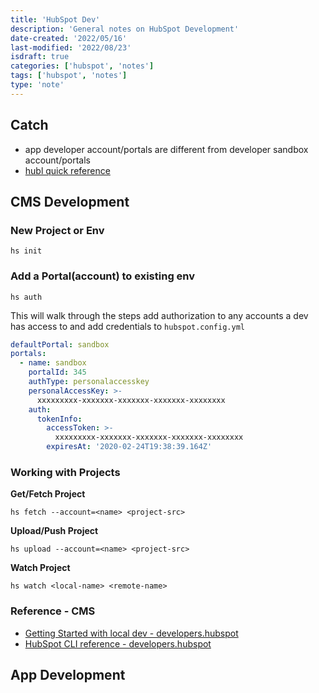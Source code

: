 ```yaml
---
title: 'HubSpot Dev'
description: 'General notes on HubSpot Development'
date-created: '2022/05/16'
last-modified: '2022/08/23'
isdraft: true
categories: ['hubspot', 'notes']
tags: ['hubspot', 'notes']
type: 'note'
---
```


## Catch

- app developer account/portals are different from developer sandbox account/portals
- [hubl quick reference](https://developers.hubspot.com/docs/cms/hubl)

## CMS Development

### New Project or Env

```shell
hs init
```

### Add a Portal(account) to existing env

```shell
hs auth
```

This will walk through the steps add authorization to any accounts a dev has access to and add credentials to `hubspot.config.yml`

```yml
defaultPortal: sandbox
portals:
  - name: sandbox
  	portalId: 345
    authType: personalaccesskey
    personalAccessKey: >-
      xxxxxxxxx-xxxxxxx-xxxxxxx-xxxxxxx-xxxxxxxx
    auth:
      tokenInfo:
        accessToken: >-
          xxxxxxxxx-xxxxxxx-xxxxxxx-xxxxxxx-xxxxxxxx
        expiresAt: '2020-02-24T19:38:39.164Z'
```

### Working with Projects

**Get/Fetch Project**

```shell
hs fetch --account=<name> <project-src>
```

**Upload/Push Project**

```shell
hs upload --account=<name> <project-src>
```

**Watch Project**

```shell
hs watch <local-name> <remote-name>
```

### Reference - CMS

- [Getting Started with local dev - developers.hubspot](https://developers.hubspot.com/docs/cms/guides/getting-started-with-local-development)
- [HubSpot CLI reference - developers.hubspot](https://developers.hubspot.com/docs/cms/developer-reference/local-development-cli)

## App Development
